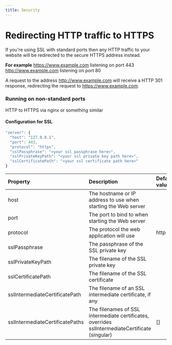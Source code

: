 ```yaml
---
title: Security
---
```


# Redirecting HTTP traffic to HTTPS

If you're using SSL with standard ports then any HTTP traffic to your website will be redirected to the secure HTTPS address instead.

**For example**
https://www.example.com listening on port 443
http://www.example.com listening on port 80

A request to the address http://www.example.com will receive a HTTP 301 response, redirecting the request to https://www.example.com.

### Running on non-standard ports

HTTP to HTTPS via nginx or something similar

#### Configuration for SSL

```js
"server": {
  "host": "127.0.0.1",
  "port": 443,
  "protocol": "https",
  "sslPassphrase": "<your ssl passphrase here>",
  "sslPrivateKeyPath": "<your ssl private key path here>",
  "sslCertificatePath": "<your ssl certificate path here>"
}
```
 Property       | Description                 | Default value  |  Example
:---------------|:----------------------------|:---------------|:--------------
host           | The hostname or IP address to use when starting the Web server   |               | "www.example.com"
port           | The port to bind to when starting the Web server   |               | 3000
protocol | The protocol the web application will use | http | https
sslPassphrase  |  The passphrase of the SSL private key | | secretPassword
sslPrivateKeyPath | The filename of the SSL private key | | /etc/ssl/key.pem
sslCertificatePath | The filename of the SSL certificate | | /etc/ssl/cert.pem
sslIntermediateCertificatePath | The filename of an SSL intermediate certificate, if any | | /etc/ssl/ca.pem
sslIntermediateCertificatePaths | The filenames of SSL intermediate certificates, overrides sslIntermediateCertificate (singular) | [] | [ '/etc/ssl/ca/example.pem', '/etc/ssl/ca/other.pem' ]